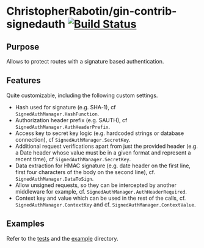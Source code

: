 # ChristopherRabotin/gin-contrib-signedauth [![Build Status](https://travis-ci.org/ChristopherRabotin/gin-contrib-signedauth.svg)](https://travis-ci.org/ChristopherRabotin/gin-contrib-signedauth)
## Purpose
Allows to protect routes with a signature based authentication.

## Features
Quite customizable, including the following custom settings.
* Hash used for signature (e.g. SHA-1), cf `SignedAuthManager.HashFunction`.
* Authorization header prefix (e.g. SAUTH), cf `SignedAuthManager.AuthHeaderPrefix`.
* Access key to secret key logic (e.g. hardcoded strings or database connection), cf `SignedAuthManager.SecretKey`.
* Additional request verifications apart from just the provided header (e.g. a Date header whose value must be in a given format and represent a recent time), cf `SignedAuthManager.SecretKey`.
* Data extraction for HMAC signature (e.g. date header on the first line, first four characters of the body on the second line), cf. `SignedAuthManager.DataToSign`.
* Allow unsigned requests, so they can be intercepted by another middleware for example, cf. `SignedAuthManager.AuthHeaderRequired`.
* Context key and value which can be used in the rest of the calls, cf. `SignedAuthManager.ContextKey` and cf. `SignedAuthManager.ContextValue`.

## Examples
Refer to the [tests](./signatureauth_test.go) and the [example](./example/) directory.

